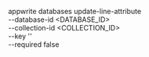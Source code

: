 appwrite databases update-line-attribute \
    --database-id <DATABASE_ID> \
    --collection-id <COLLECTION_ID> \
    --key '' \
    --required false
